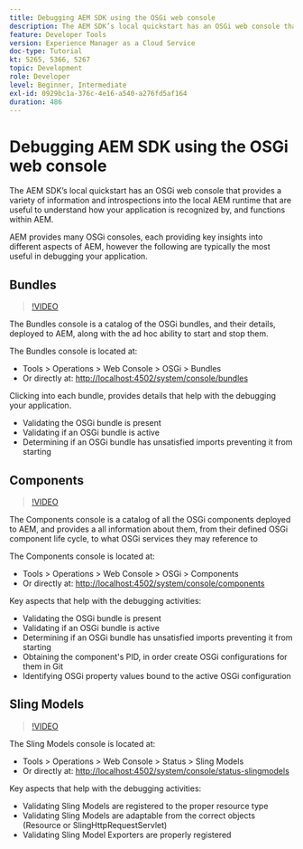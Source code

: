 ```yaml
---
title: Debugging AEM SDK using the OSGi web console
description: The AEM SDK’s local quickstart has an OSGi web console that provides a variety of information and introspections into the local AEM runtime that are useful to understand how your application is recognized by, and functions within AEM.
feature: Developer Tools
version: Experience Manager as a Cloud Service
doc-type: Tutorial
kt: 5265, 5366, 5267
topic: Development
role: Developer
level: Beginner, Intermediate
exl-id: 0929bc1a-376c-4e16-a540-a276fd5af164
duration: 486
---
```

# Debugging AEM SDK using the OSGi web console

The AEM SDK’s local quickstart has an OSGi web console that provides a variety of information and introspections into the local AEM runtime that are useful to understand how your application is recognized by, and functions within AEM.

AEM provides many OSGi consoles, each providing key insights into different aspects of AEM, however the following are typically the most useful in debugging your application.

## Bundles

>[!VIDEO](https://video.tv.adobe.com/v/34335?quality=12&learn=on)

The Bundles console is a catalog of the OSGi bundles, and their details, deployed to AEM, along with the ad hoc ability to start and stop them.

The Bundles console is located at:

+ Tools > Operations > Web Console > OSGi > Bundles
+ Or directly at: [http://localhost:4502/system/console/bundles](http://localhost:4502/system/console/bundles)

Clicking into each bundle, provides details that help with the debugging your application.

+ Validating the OSGi bundle is present
+ Validating if an OSGi bundle is active
+ Determining if an OSGi bundle has unsatisfied imports preventing it from starting

## Components

>[!VIDEO](https://video.tv.adobe.com/v/34336?quality=12&learn=on)

The Components console is a catalog of all the OSGi components deployed to AEM, and provides a all information about them, from their defined OSGi component life cycle, to what OSGi services they may reference to 

The Components console is located at:

+ Tools > Operations > Web Console > OSGi > Components
+ Or directly at: [http://localhost:4502/system/console/components](http://localhost:4502/system/console/components)

Key aspects that help with the debugging activities:

+ Validating the OSGi bundle is present
+ Validating if an OSGi bundle is active
+ Determining if an OSGi bundle has unsatisfied imports preventing it from starting
+ Obtaining the component's PID, in order create OSGi configurations for them in Git
+ Identifying OSGi property values bound to the active OSGi configuration

## Sling Models

>[!VIDEO](https://video.tv.adobe.com/v/34337?quality=12&learn=on)

The Sling Models console is located at:

+ Tools > Operations > Web Console > Status > Sling Models
+ Or directly at: [http://localhost:4502/system/console/status-slingmodels](http://localhost:4502/system/console/status-slingmodels )

Key aspects that help with the debugging activities:

+ Validating Sling Models are registered to the proper resource type
+ Validating Sling Models are adaptable from the correct objects (Resource or SlingHttpRequestServlet)
+ Validating Sling Model Exporters are properly registered
